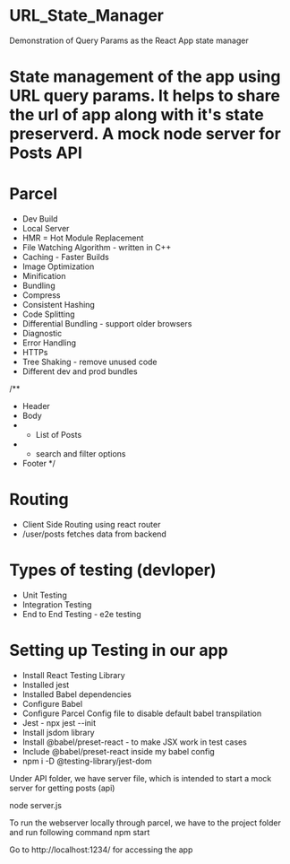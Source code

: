 # URL_State_Manager
Demonstration of Query Params as the React App state manager

# State management of the app using URL query params. It helps to share the url of app along with it's state preserverd. A mock node server for Posts API


# Parcel
- Dev Build
- Local Server
- HMR = Hot Module Replacement
- File Watching Algorithm - written in C++
- Caching - Faster Builds
- Image Optimization
- Minification
- Bundling
- Compress
- Consistent Hashing
- Code Splitting
- Differential Bundling - support older browsers
- Diagnostic
- Error Handling
- HTTPs
- Tree Shaking - remove unused code
- Different dev and prod bundles






/**
 * Header
 * Body    
 *    - List of Posts
 *    - search and filter options
 * Footer
 */



#  Routing 
 - Client Side Routing using react router 
 - /user/posts fetches data from backend

 

# Types of testing (devloper)
 - Unit Testing
 - Integration Testing
 - End to End Testing - e2e testing

# Setting up Testing in our app
 - Install React Testing Library
 - Installed jest
 - Installed Babel dependencies
 - Configure Babel 
 - Configure Parcel Config file to disable default babel transpilation 
 - Jest  - npx jest --init
 - Install jsdom library
 - Install @babel/preset-react - to make JSX work in test cases
 - Include @babel/preset-react inside my babel config
 - npm i -D @testing-library/jest-dom

Under API folder, we have server file, which is intended to start a mock server for getting posts (api)

node server.js
 
To run the webserver locally through parcel, we have to the project folder and run following command
npm start

Go to http://localhost:1234/ for accessing the app

